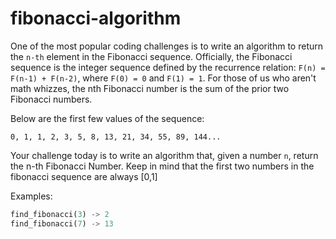 # fibonacci-algorithm

One of the most popular coding challenges is to write an algorithm to return the `n-th` element in the Fibonacci sequence. Officially, the Fibonacci sequence is the integer sequence defined by the recurrence relation: `F(n) = F(n-1) + F(n-2)`, where `F(0) = 0` and `F(1) = 1`. For those of us who aren't math whizzes, the nth Fibonacci number is the sum of the prior two Fibonacci numbers.

Below are the first few values of the sequence:
```
0, 1, 1, 2, 3, 5, 8, 13, 21, 34, 55, 89, 144...
```

Your challenge today is to write an algorithm that, given a number `n`, return the n-th Fibonacci Number. Keep in mind that the first two numbers in the fibonacci sequence are always [0,1]

Examples:
```python
find_fibonacci(3) -> 2
find_fibonacci(7) -> 13
```
